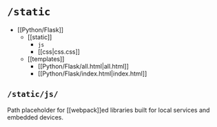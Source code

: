 # `/static`
- [[Python/Flask]]
	- [[static]]
		- `js`
		- [[css|css.css]]
	- [[templates]]
		- [[Python/Flask/all.html|all.html]]
		- [[Python/Flask/index.html|index.html]]

## `/static/js/`

Path placeholder for [[webpack]]ed libraries built for local services and embedded devices.
